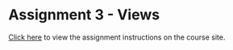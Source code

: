 # Assignment 3 - Views

[Click here](https://vikramsinghmtl.github.io/420-4W6-Web-Programming-II/assignments/3-views/) to view the assignment instructions on the course site.
